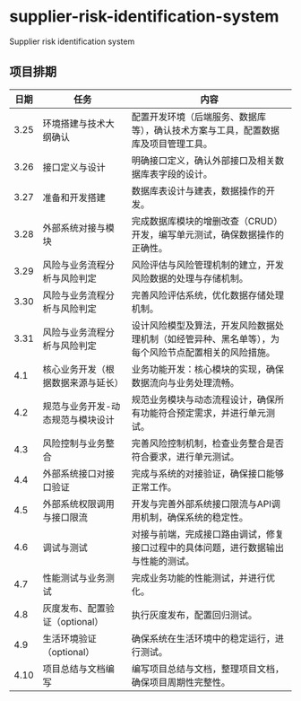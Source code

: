 # supplier-risk-identification-system
Supplier risk identification system 

## 项目排期

| 日期    | 任务                          | 内容                                                                                 |
| ------- | ----------------------------- | ------------------------------------------------------------------------------------ |
| 3.25    | 环境搭建与技术大纲确认          | 配置开发环境（后端服务、数据库等），确认技术方案与工具，配置数据库及项目管理工具。                   |
| 3.26    | 接口定义与设计                  | 明确接口定义，确认外部接口及相关数据库表字段的设计。                                         |
| 3.27    | 准备和开发搭建                  | 数据库表设计与建表，数据操作的开发。                                                       |
| 3.28    | 外部系统对接与模块              | 完成数据库模块的增删改查（CRUD）开发，编写单元测试，确保数据操作的正确性。                        |
| 3.29    | 风险与业务流程分析与风险判定     | 风险评估与风险管理机制的建立，开发风险数据的处理与存储机制。                                   |
| 3.30    | 风险与业务流程分析与风险判定     | 完善风险评估系统，优化数据存储处理机制。                                                     |
| 3.31    | 风险与业务流程分析与风险判定     | 设计风险模型及算法，开发风险数据处理机制（如经管异种、黑名单等），为每个风险节点配置相关的风险措施。 |
| 4.1     | 核心业务开发（根据数据来源与延长） | 业务功能开发：核心模块的实现，确保数据流向与业务处理流畅。                                       |
| 4.2     | 规范与业务开发-动态规范与模块设计 | 规范业务模块与动态流程设计，确保所有功能符合预定需求，并进行单元测试。                         |
| 4.3     | 风险控制与业务整合               | 完善风险控制机制，检查业务整合是否符合要求，进行单元测试。                                     |
| 4.4     | 外部系统接口对接口验证           | 完成与系统的对接验证，确保接口能够正常工作。                                                |
| 4.5     | 外部系统权限调用与接口限流       | 开发与完善外部系统接口限流与API调用机制，确保系统的稳定性。                                   |
| 4.6     | 调试与测试                       | 对接与前端，完成接口路由调试，修复接口过程中的具体问题，进行数据输出与性能的测试。                 |
| 4.7     | 性能测试与业务测试               | 完成业务功能的性能测试，并进行优化。                                                       |
| 4.8     | 灰度发布、配置验证（optional）   | 执行灰度发布，配置回归测试。                                                              |
| 4.9     | 生活环境验证（optional）         | 确保系统在生活环境中的稳定运行，进行测试。                                                |
| 4.10    | 项目总结与文档编写               | 编写项目总结与文档，整理项目文档，确保项目周期性完整性。                                       |





